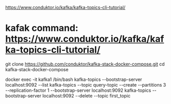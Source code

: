 https://www.conduktor.io/kafka/kafka-topics-cli-tutorial/




# kafak command: https://www.conduktor.io/kafka/kafka-topics-cli-tutorial/
git clone https://github.com/conduktor/kafka-stack-docker-compose.git
cd kafka-stack-docker-compose


docker exec -it kafka1 /bin/bash
kafka-topics --bootstrap-server localhost:9092 --list
kafka-topics --topic query-topic --create --partitions 3 --replication-factor 1 --bootstrap-server localhost:9092
kafka-topics --bootstrap-server localhost:9092 --delete --topic first_topic